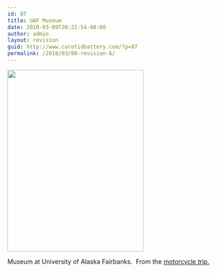 ```yaml
---
id: 87
title: UAF Museum
date: 2010-03-09T20:22:54-08:00
author: admin
layout: revision
guid: http://www.carotidbattery.com/?p=87
permalink: /2010/03/80-revision-6/
---
```

[<img class="alignnone" title="UAF Museum" src="https://i2.wp.com/farm1.static.flickr.com/76/185316522_f56c3b1d84_o.jpg?resize=307%2C410" alt="" width="307" height="410" data-recalc-dims="1" />](https://i0.wp.com/farm1.static.flickr.com/76/185316522_f56c3b1d84.jpg)

Museum at University of Alaska Fairbanks.  From the <a title="MotoTrip" href="http://old.carotidbattery.com/?p=251" target="_blank">motorcycle trip.</a>